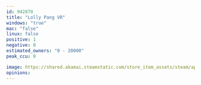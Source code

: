 ```yaml
---
id: 942870
title: "Lolly Pang VR"
windows: "true"
mac: "false"
linux: false
positive: 1
negative: 0
estimated_owners: "0 - 20000"
peak_ccu: 0

image: https://shared.akamai.steamstatic.com/store_item_assets/steam/apps/942870/header.jpg?t=1539649068
opinions:
---
```

